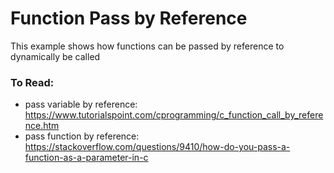 # Function Pass by Reference

This example shows how functions can be passed by reference to dynamically be called

### To Read:
- pass variable by reference: https://www.tutorialspoint.com/cprogramming/c_function_call_by_reference.htm
- pass function by reference: https://stackoverflow.com/questions/9410/how-do-you-pass-a-function-as-a-parameter-in-c